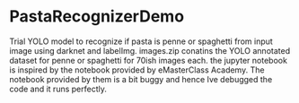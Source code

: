 # PastaRecognizerDemo
Trial YOLO model to recognize if pasta is penne or spaghetti from input image using darknet and labelImg.
images.zip conatins the YOLO annotated dataset for penne or spaghetti for 70ish images each.
the jupyter notebook is inspired by the notebook provided by eMasterClass Academy.
The notebook provided by them is a bit buggy and hence Ive debugged the code and it runs perfectly.
